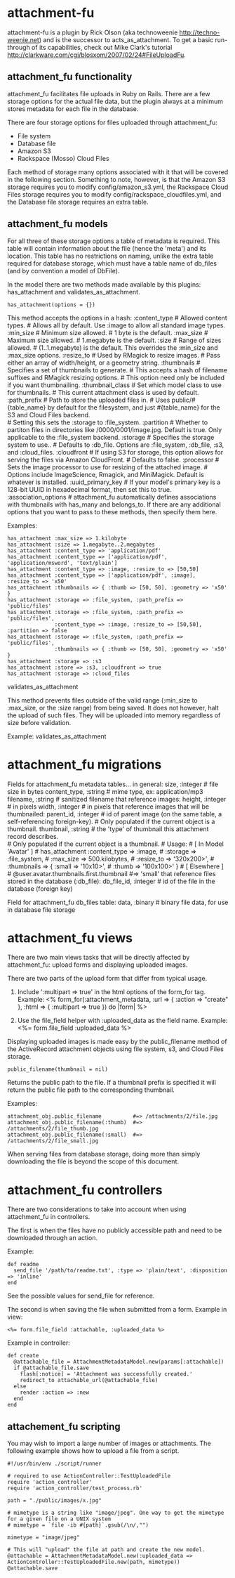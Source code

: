 # attachment-fu

attachment-fu is a plugin by Rick Olson (aka technoweenie <http://techno-weenie.net>) and is the successor to acts_as_attachment.  To get a basic run-through of its capabilities, check out Mike Clark's tutorial <http://clarkware.com/cgi/blosxom/2007/02/24#FileUploadFu>.


## attachment_fu functionality

attachment_fu facilitates file uploads in Ruby on Rails.  There are a few storage options for the actual file data, but the plugin always at a minimum stores metadata for each file in the database.

There are four storage options for files uploaded through attachment_fu:

* File system
* Database file
* Amazon S3
* Rackspace (Mosso) Cloud Files

Each method of storage many options associated with it that will be covered in the following section.  Something to note, however, is that the Amazon S3 storage requires you to modify config/amazon_s3.yml, the Rackspace Cloud Files storage requires you to modify config/rackspace_cloudfiles.yml, and the Database file storage requires an extra table.


## attachment_fu models

For all three of these storage options a table of metadata is required.  This table will contain information about the file (hence the 'meta') and its location.  This table has no restrictions on naming, unlike the extra table required for database storage, which must have a table name of db_files (and by convention a model of DbFile).
  
In the model there are two methods made available by this plugins: has_attachment and validates_as_attachment.

    has_attachment(options = {})

This method accepts the options in a hash:
    :content_type     # Allowed content types.
                      # Allows all by default.  Use :image to allow all standard image types.
    :min_size         # Minimum size allowed.
                      # 1 byte is the default.
    :max_size         # Maximum size allowed.
                      # 1.megabyte is the default.
    :size             # Range of sizes allowed.
                      # (1..1.megabyte) is the default.  This overrides the :min_size and :max_size options.
    :resize_to        # Used by RMagick to resize images.
                      # Pass either an array of width/height, or a geometry string.
    :thumbnails       # Specifies a set of thumbnails to generate.
                      # This accepts a hash of filename suffixes and RMagick resizing options.
                      # This option need only be included if you want thumbnailing.
    :thumbnail_class  # Set which model class to use for thumbnails.
                      # This current attachment class is used by default.
    :path_prefix      # Path to store the uploaded files in.
                      # Uses public/#{table_name} by default for the filesystem, and just #{table_name} for the S3 and Cloud Files backend.  
                      # Setting this sets the :storage to :file_system.
    :partition        # Whether to partiton files in directories like /0000/0001/image.jpg. Default is true. Only applicable to the :file_system backend.
    :storage          # Specifies the storage system to use..
                      # Defaults to :db_file.  Options are :file_system, :db_file, :s3, and :cloud_files.
    :cloudfront       # If using S3 for storage, this option allows for serving the files via Amazon CloudFront.
                      # Defaults to false.
    :processor        # Sets the image processor to use for resizing of the attached image.
                      # Options include ImageScience, Rmagick, and MiniMagick.  Default is whatever is installed.
    :uuid_primary_key # If your model's primary key is a 128-bit UUID in hexadecimal format, then set this to true.
    :association_options  # attachment_fu automatically defines associations with thumbnails with has_many and belongs_to. If there are any additional options that you want to pass to these methods, then specify them here.
    

Examples:

    has_attachment :max_size => 1.kilobyte
    has_attachment :size => 1.megabyte..2.megabytes
    has_attachment :content_type => 'application/pdf'
    has_attachment :content_type => ['application/pdf', 'application/msword', 'text/plain']
    has_attachment :content_type => :image, :resize_to => [50,50]
    has_attachment :content_type => ['application/pdf', :image], :resize_to => 'x50'
    has_attachment :thumbnails => { :thumb => [50, 50], :geometry => 'x50' }
    has_attachment :storage => :file_system, :path_prefix => 'public/files'
    has_attachment :storage => :file_system, :path_prefix => 'public/files', 
                   :content_type => :image, :resize_to => [50,50], :partition => false
    has_attachment :storage => :file_system, :path_prefix => 'public/files',
                   :thumbnails => { :thumb => [50, 50], :geometry => 'x50' }
    has_attachment :storage => :s3
    has_attachment :store => :s3, :cloudfront => true
    has_attachment :storage => :cloud_files

validates_as_attachment

This method prevents files outside of the valid range (:min_size to :max_size, or the :size range) from being saved.  It does not however, halt the upload of such files.  They will be uploaded into memory regardless of size before validation.
  
  Example:
    validates_as_attachment


attachment_fu migrations
========================

Fields for attachment_fu metadata tables...
  in general:
    size,         :integer  # file size in bytes
    content_type, :string   # mime type, ex: application/mp3
    filename,     :string   # sanitized filename
  that reference images:
    height,       :integer  # in pixels
    width,        :integer  # in pixels
  that reference images that will be thumbnailed:
    parent_id,    :integer  # id of parent image (on the same table, a self-referencing foreign-key).
                            # Only populated if the current object is a thumbnail.
    thumbnail,    :string   # the 'type' of thumbnail this attachment record describes.  
                            # Only populated if the current object is a thumbnail.
                            # Usage:
                            # [ In Model 'Avatar' ]
                            #   has_attachment :content_type => :image, 
                            #                  :storage => :file_system, 
                            #                  :max_size => 500.kilobytes,
                            #                  :resize_to => '320x200>',
                            #                  :thumbnails => { :small => '10x10>',
                            #                                   :thumb => '100x100>' }
                            # [ Elsewhere ]
                            # @user.avatar.thumbnails.first.thumbnail #=> 'small'
  that reference files stored in the database (:db_file):
    db_file_id,   :integer  # id of the file in the database (foreign key)
    
Field for attachment_fu db_files table:
  data, :binary # binary file data, for use in database file storage


attachment_fu views
===================

There are two main views tasks that will be directly affected by attachment_fu: upload forms and displaying uploaded images.

There are two parts of the upload form that differ from typical usage.

  1. Include ':multipart => true' in the html options of the form_for tag.
    Example:
      <% form_for(:attachment_metadata, :url => { :action => "create" }, :html => { :multipart => true }) do |form| %>
      
  2. Use the file_field helper with :uploaded_data as the field name.
    Example:
      <%= form.file_field :uploaded_data %>

Displaying uploaded images is made easy by the public_filename method of the ActiveRecord attachment objects using file system, s3, and Cloud Files storage.

    public_filename(thumbnail = nil)

Returns the public path to the file.  If a thumbnail prefix is specified it will return the public file path to the corresponding thumbnail.

Examples:
  
    attachment_obj.public_filename          #=> /attachments/2/file.jpg
    attachment_obj.public_filename(:thumb)  #=> /attachments/2/file_thumb.jpg
    attachment_obj.public_filename(:small)  #=> /attachments/2/file_small.jpg

When serving files from database storage, doing more than simply downloading the file is beyond the scope of this document.


attachment_fu controllers
=========================

There are two considerations to take into account when using attachment_fu in controllers.

The first is when the files have no publicly accessible path and need to be downloaded through an action.

Example:

    def readme
      send_file '/path/to/readme.txt', :type => 'plain/text', :disposition => 'inline'
    end
  
See the possible values for send_file for reference.


The second is when saving the file when submitted from a form.
Example in view:

    <%= form.file_field :attachable, :uploaded_data %>

Example in controller:

    def create
      @attachable_file = AttachmentMetadataModel.new(params[:attachable])
      if @attachable_file.save
        flash[:notice] = 'Attachment was successfully created.'
        redirect_to attachable_url(@attachable_file)     
      else
        render :action => :new
      end
    end

## attachement_fu scripting

You may wish to import a large number of images or attachments. 
The following example shows how to upload a file from a script. 

    #!/usr/bin/env ./script/runner
    
    # required to use ActionController::TestUploadedFile 
    require 'action_controller'
    require 'action_controller/test_process.rb'
    
    path = "./public/images/x.jpg"
    
    # mimetype is a string like "image/jpeg". One way to get the mimetype for a given file on a UNIX system
    # mimetype = `file -ib #{path}`.gsub(/\n/,"")
    
    mimetype = "image/jpeg"
    
    # This will "upload" the file at path and create the new model.
    @attachable = AttachmentMetadataModel.new(:uploaded_data => ActionController::TestUploadedFile.new(path, mimetype))
    @attachable.save
